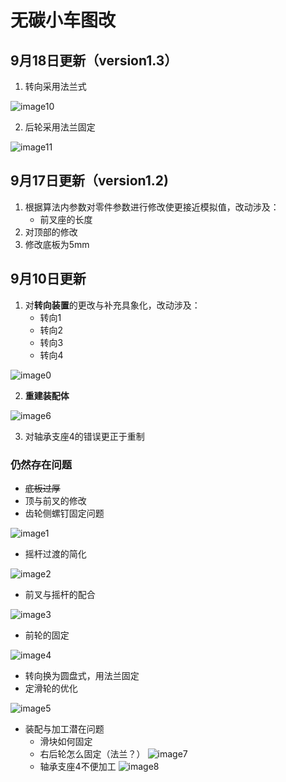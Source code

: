 # 无碳小车图改



## 9月18日更新（version1.3）

1. 转向采用法兰式

![image10](_images/转向法兰配合.png)

2. 后轮采用法兰固定

![image11](_images/后轮法兰.png)

## 9月17日更新（version1.2)

1. 根据算法内参数对零件参数进行修改使更接近模拟值，改动涉及：
    - 前叉座的长度
2. 对顶部的修改
3. 修改底板为5mm

## 9月10日更新

1. 对**转向装置**的更改与补充具象化，改动涉及：
   - 转向1
   - 转向2
   - 转向3
   - 转向4
  
![image0](_images/c1.png)
  
2. **重建装配体**

![image6](_images/c2.png)

3. 对轴承支座4的错误更正于重制
### 仍然存在问题

- ~~底板过厚~~
- 顶与前叉的修改
- 齿轮侧螺钉固定问题

![image1](_images/2.png)

- 摇杆过渡的简化

![image2](_images/3.png)

- 前叉与摇杆的配合

![image3](_images/4.png)

- 前轮的固定

![image4](_images/5.png)

- 转向换为圆盘式，用法兰固定
- 定滑轮的优化

![image5](_images/8.png)

- 装配与加工潜在问题
	- 滑块如何固定
	- 右后轮怎么固定（法兰？）
	![image7](_images/c_c1.png)
	- 轴承支座4不便加工
	![image8](_images/c_c2.png)
<!--stackedit_data:
eyJoaXN0b3J5IjpbMTMyNTE0MTA0MywtMTMxNDUwNDYxN119
-->
